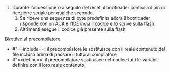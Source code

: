 1. Durante l'accessione o a seguito del reset, il bootloader controlla il pin di ricezione seriale per qualche secondo.
	1. Se riceve una sequenza di byte predefinita allora il bootloader risponde con un ACK e l'IDE invia il codice e lo scrive sulla flash.
	2. Altrimenti esegue il codice già presente sulla flash.

Direttive al precompilatore
* #"==include==: il precompilatore le sostituisce con il reale contenuto del file incluso prima di passare il tutto al compilatore
* #"==define==: il precompilatore sostituisce nel codice tutti le variabili definire con il loro reale contenuto